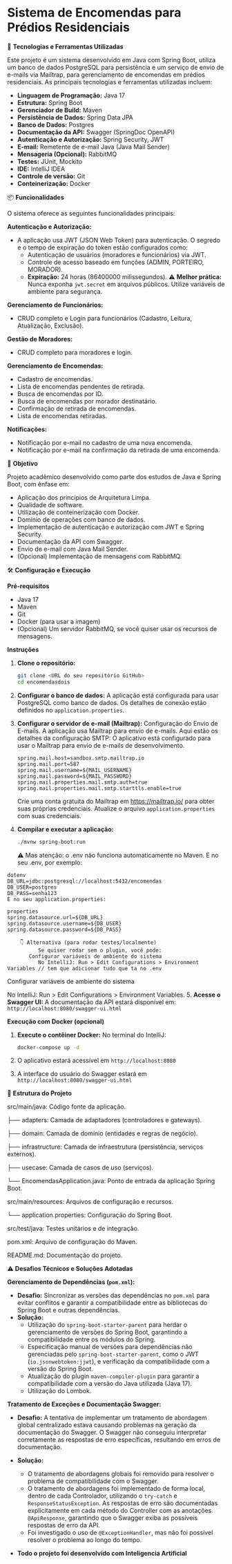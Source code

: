 # Sistema de Encomendas para Prédios Residenciais

🚀 **Tecnologias e Ferramentas Utilizadas**

Este projeto é um sistema desenvolvido em Java com Spring Boot, utiliza um banco de dados PostgreSQL para persistência e um serviço de envio de e-mails via Mailtrap, para gerenciamento de encomendas em prédios residenciais. As principais tecnologias e ferramentas utilizadas incluem:

* **Linguagem de Programação:** Java 17
* **Estrutura:** Spring Boot
* **Gerenciador de Build:** Maven
* **Persistência de Dados:** Spring Data JPA
* **Banco de Dados:** Postgres
* **Documentação da API:** Swagger (SpringDoc OpenAPI)
* **Autenticação e Autorização:** Spring Security, JWT
* **E-mail:** Remetente de e-mail Java (Java Mail Sender)
* **Mensageria (Opcional):** RabbitMQ
* **Testes:** JUnit, Mockito
* **IDE:** IntelliJ IDEA
* **Controle de versão:** Git
* **Conteinerização:** Docker 

📦 **Funcionalidades**

O sistema oferece as seguintes funcionalidades principais:

**Autenticação e Autorização:**

* A aplicação usa JWT (JSON Web Token) para autenticação. O segredo e o tempo de expiração do token estão configurados como:
    * Autenticação de usuários (moradores e funcionários) via JWT.
    * Controle de acesso baseado em funções (ADMIN, PORTEIRO, MORADOR).
    * **Expiração:** 24 horas (86400000 milissegundos). ⚠️ **Melhor prática:** Nunca exponha `jwt.secret` em arquivos públicos. Utilize variáveis de ambiente para segurança.

**Gerenciamento de Funcionários:**

* CRUD completo e Login para funcionários (Cadastro, Leitura, Atualização, Exclusão).

**Gestão de Moradores:**

* CRUD completo para moradores e login.

**Gerenciamento de Encomendas:**

* Cadastro de encomendas.
* Lista de encomendas pendentes de retirada.
* Busca de encomendas por ID.
* Busca de encomendas por morador destinatário.
* Confirmação de retirada de encomendas.
* Lista de encomendas retiradas.

**Notificações:**

* Notificação por e-mail no cadastro de uma nova encomenda.
* Notificação por e-mail na confirmação da retirada de uma encomenda.

🎯 **Objetivo**

Projeto acadêmico desenvolvido como parte dos estudos de Java e Spring Boot, com ênfase em:

* Aplicação dos princípios de Arquitetura Limpa.
* Qualidade de software.
* Utilização de conteinerização com Docker.
* Domínio de operações com banco de dados.
* Implementação de autenticação e autorização com JWT e Spring Security.
* Documentação da API com Swagger.
* Envio de e-mail com Java Mail Sender.
* (Opcional) Implementação de mensagens com RabbitMQ.

🛠️ **Configuração e Execução**

**Pré-requisitos**

* Java 17
* Maven
* Git
* Docker (para usar a imagem)
* (Opcional) Um servidor RabbitMQ, se você quiser usar os recursos de mensagens.

**Instruções**

1.  **Clone o repositório:**
    ```bash
    git clone <URL do seu repositório GitHub>
    cd encomendasdois
    ```

2.  **Configurar o banco de dados:**
    A aplicação está configurada para usar PostgreSQL como banco de dados. Os detalhes de conexão estão definidos no `application.properties`.

3.  **Configurar o servidor de e-mail (Mailtrap):**
    Configuração do Envio de E-mails. A aplicação usa Mailtrap para envio de e-mails. Aqui estão os detalhes da configuração SMTP:
    O aplicativo está configurado para usar o Mailtrap para envio de e-mails de desenvolvimento.

    ```properties
    spring.mail.host=sandbox.smtp.mailtrap.io
    spring.mail.port=587
    spring.mail.username=${MAIL_USERNAME}
    spring.mail.password=${MAIL_PASSWORD}
    spring.mail.properties.mail.smtp.auth=true
    spring.mail.properties.mail.smtp.starttls.enable=true
    
    ```

    Crie uma conta gratuita do Mailtrap em <https://mailtrap.io/> para obter suas próprias credenciais. Atualize o arquivo `application.properties` com suas credenciais.

   4.  **Compilar e executar a aplicação:**
       ```bash
       ./mvnw spring-boot:run
       ```
       ⚠️ Mas atenção: o .env não funciona automaticamente no Maven.
       E no seu .env, por exemplo:

   
   ```
   dotenv
   DB_URL=jdbc:postgresql://localhost:5432/encomendas
   DB_USER=postgres
   DB_PASS=senha123
   E no seu application.properties:
   ```
    properties
    spring.datasource.url=${DB_URL}
    spring.datasource.username=${DB_USER}
    spring.datasource.password=${DB_PASS}

```
    👇 Alternativa (para rodar testes/localmente)
          Se quiser rodar sem o plugin, você pode:
       Configurar variáveis de ambiente do sistema
          No IntelliJ: Run > Edit Configurations > Environment Variables // tem que adicionar tudo que ta no .env
   ```
Configurar variáveis de ambiente do sistema

No IntelliJ: Run > Edit Configurations > Environment Variables.
5.  **Acesse o Swagger UI:**
    A documentação da API estará disponível em: `http://localhost:8080/swagger-ui.html`

**Execução com Docker (opcional)**

1.  **Execute o contêiner Docker:**
    No terminal do IntelliJ:
    ```bash
    docker-compose up -d
    ```

2.  O aplicativo estará acessível em `http://localhost:8080`
3.  A interface do usuário do Swagger estará em `http://localhost:8080/swagger-ui.html`

📁 **Estrutura do Projeto**

src/main/java: Código fonte da aplicação.

├── adapters: Camada de adaptadores (controladores e gateways).

├── domain: Camada de domínio (entidades e regras de negócio).

├── infrastructure: Camada de infraestrutura (persistência, serviços externos).

├── usecase: Camada de casos de uso (serviços).

└── EncomendasApplication.java: Ponto de entrada da aplicação Spring Boot.

src/main/resources: Arquivos de configuração e recursos.

└── application.properties: Configuração do Spring Boot.

src/test/java: Testes unitários e de integração.

pom.xml: Arquivo de configuração do Maven.

README.md: Documentação do projeto.

⚠️ **Desafios Técnicos e Soluções Adotadas**

**Gerenciamento de Dependências (`pom.xml`):**

* **Desafio:** Sincronizar as versões das dependências no `pom.xml` para evitar conflitos e garantir a compatibilidade entre as bibliotecas do Spring Boot e outras dependências.
* **Solução:**
    * Utilização do `spring-boot-starter-parent` para herdar o gerenciamento de versões do Spring Boot, garantindo a compatibilidade entre os módulos do Spring.
    * Especificação manual de versões para dependências não gerenciadas pelo `spring-boot-starter-parent`, como o JWT (`io.jsonwebtoken:jjwt`), e verificação da compatibilidade com a versão do Spring Boot.
    * Atualização do plugin `maven-compiler-plugin` para garantir a compatibilidade com a versão do Java utilizada (Java 17).
    * Utilização do Lombok.

**Tratamento de Exceções e Documentação Swagger:**

* **Desafio:** A tentativa de implementar um tratamento de abordagem global centralizado estava causando problemas na geração da documentação do Swagger. O Swagger não conseguiu interpretar corretamente as respostas de erro específicas, resultando em erros de documentação.
* **Solução:**
    * O tratamento de abordagens globais foi removido para resolver o problema de compatibilidade com o Swagger.
    * O tratamento de abordagens foi implementado de forma local, dentro de cada Controlador, utilizando o `try-catch` e `ResponseStatusException`. As respostas de erro são documentadas explicitamente em cada método do Controller com as anotações `@ApiResponse`, garantindo que o Swagger exiba as possíveis respostas de erro da API.
    * Foi investigado o uso de `@ExceptionHandler`, mas não foi possível resolver o problema ao longo do tempo.


* **Todo o projeto foi desenvolvido com Inteligencia Artificial**